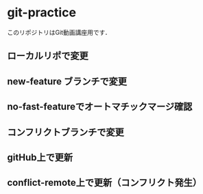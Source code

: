 # git-practice
このリポジトリはGit動画講座用です．
## ローカルリポで変更
## new-feature ブランチで変更

## no-fast-featureでオートマチックマージ確認

## コンフリクトブランチで変更
## gitHub上で更新
## conflict-remote上で更新（コンフリクト発生）

